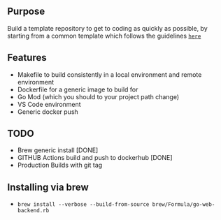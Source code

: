 ## Purpose

Build a template repository to get to coding as quickly as possible, by starting from a common template which follows the guidelines [`here`](https://github.com/golang-standards/project-layout)

## Features
* Makefile to build consistently in a local environment and remote environment
* Dockerfile for a generic image to build for 
* Go Mod (which you should to your project path change)
* VS Code environment
* Generic docker push

## TODO
* Brew generic install [DONE]
* GITHUB Actions build and push to dockerhub [DONE]
* Production Builds with git tag

## Installing via brew
* `brew install --verbose --build-from-source brew/Formula/go-web-backend.rb`
